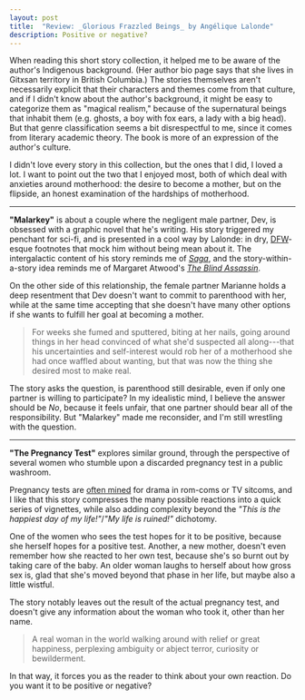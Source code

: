 ```yaml
---
layout: post
title:  "Review: _Glorious Frazzled Beings_ by Angélique Lalonde"
description: Positive or negative?
---
```


When reading this short story collection, it helped me to be aware of the author's Indigenous background. (Her author bio page says that she lives in Gitxsan territory in British Columbia.) The stories themselves aren't necessarily explicit that their characters and themes come from that culture, and if I didn't know about the author's background, it might be easy to categorize them as "magical realism," because of the supernatural beings that inhabit them (e.g. ghosts, a boy with fox ears, a lady with a big head). But that genre classification seems a bit disrespectful to me, since it comes from literary academic theory. The book is more of an expression of the author's culture.

I didn't love every story in this collection, but the ones that I did, I loved a lot. I want to point out the two that I enjoyed most, both of which deal with anxieties around motherhood: the desire to become a mother, but on the flipside, an honest examination of the hardships of motherhood.

---

**"Malarkey"** is about a couple where the negligent male partner, Dev, is obsessed with a graphic novel that he's writing. His story triggered my penchant for sci-fi, and is presented in a cool way by Lalonde: in dry, [DFW](https://en.wikipedia.org/wiki/David_Foster_Wallace)-esque footnotes that mock him without being mean about it. The intergalactic content of his story reminds me of [_Saga_](https://app.thestorygraph.com/series/1235), and the story-within-a-story idea reminds me of Margaret Atwood's [_The Blind Assassin_](https://app.thestorygraph.com/books/248c2269-e347-48a7-a99d-5de06635b5ed).

On the other side of this relationship, the female partner Marianne holds a deep resentment that Dev doesn't want to commit to parenthood with her, while at the same time accepting that she doesn't have many other options if she wants to fulfill her goal at becoming a mother.

> For weeks she fumed and sputtered, biting at her nails, going around things in her head convinced of what she'd suspected all along---that his uncertainties and self-interest would rob her of a motherhood she had once waffled about wanting, but that was now the thing she desired most to make real.

The story asks the question, is parenthood still desirable, even if only one partner is willing to participate? In my idealistic mind, I believe the answer should be _No_, because it feels unfair, that one partner should bear all of the responsibility. But "Malarkey" made me reconsider, and I'm still wrestling with the question.

---

**"The Pregnancy Test"** explores similar ground, through the perspective of several women who stumble upon a discarded pregnancy test in a public washroom.

Pregnancy tests are [often mined](https://tvtropes.org/pmwiki/pmwiki.php/Main/PregnancyTestPlot) for drama in rom-coms or TV sitcoms, and I like that this story compresses the many possible reactions into a quick series of vignettes, while also adding complexity beyond the _"This is the happiest day of my life!"_/_"My life is ruined!"_ dichotomy.

One of the women who sees the test hopes for it to be positive, because she herself hopes for a positive test. Another, a new mother, doesn't even remember how she reacted to her own test, because she's so burnt out by taking care of the baby. An older woman laughs to herself about how gross sex is, glad that she's moved beyond that phase in her life, but maybe also a little wistful.

The story notably leaves out the result of the actual pregnancy test, and doesn't give any information about the woman who took it, other than her name. 

> A real woman in the world walking around with relief or great happiness, perplexing ambiguity or abject terror, curiosity or bewilderment.

In that way, it forces you as the reader to think about your own reaction. Do you want it to be positive or negative?